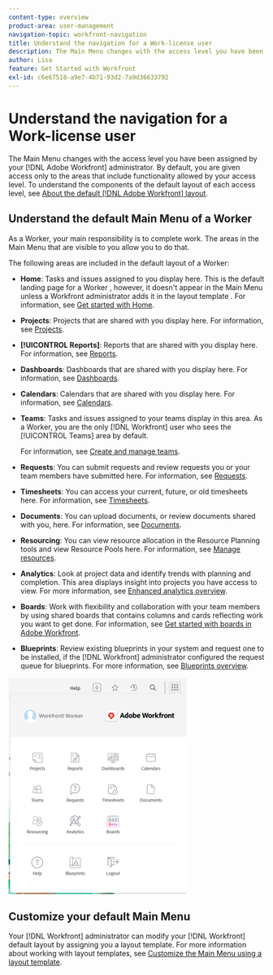 ```yaml
---
content-type: overview
product-area: user-management
navigation-topic: workfront-navigation
title: Understand the navigation for a Work-license user
description: The Main Menu changes with the access level you have been assigned by your [!DNL Adobe Workfront] administrator. By default, you are given access only to the areas that include functionality allowed by your access level.
author: Lisa
feature: Get Started with Workfront
exl-id: c6e67518-a9e7-4b71-93d2-7a9d36633792
---
```

# Understand the navigation for a Work-license user

The  Main Menu  changes with the access level you have been assigned by your [!DNL Adobe Workfront] administrator. By default, you are given access only to the areas that include functionality allowed by your access level. To understand the components of the default layout of each access level, see [About the default [!DNL Adobe Workfront] layout](../../../administration-and-setup/customize-workfront/use-layout-templates/about-the-default-wf-layout.md).

## Understand the default Main Menu of a Worker

As a Worker, your main responsibility is to complete work. The areas in the  Main Menu  that are visible to you allow you to do that.

The following areas are included in the default layout of a Worker:

* **Home**: Tasks and issues assigned to you display here. This is the default landing page for a Worker , however, it doesn't appear in the Main Menu unless a Workfront administrator adds it in the layout template .  For information, see [Get started with Home](../../../workfront-basics/using-home/using-the-home-area/get-started-with-home.md).

* **Projects**: Projects that are shared with you display here. For information, see [Projects](../../../manage-work/projects/projects-overview.md).

* **[!UICONTROL Reports]**: Reports that are shared with you display here. For information, see [Reports](../../../reports-and-dashboards/reports/reports-overview.md).

* **Dashboards**: Dashboards that are shared with you display here. For information, see [Dashboards](../../../reports-and-dashboards/dashboards/dashboards-overview.md).

* **Calendars**: Calendars that are shared with you display here. For information, see [Calendars](../../../reports-and-dashboards/reports/calendars/calendars.md).

* **Teams**: Tasks and issues assigned to your teams display in this area. As a Worker, you are the only [!DNL Workfront] user who sees the [!UICONTROL Teams] area by default.

   For information, see [Create and manage teams](../../../people-teams-and-groups/create-and-manage-teams/create-and-mange-teams.md).

* **Requests**: You can submit requests and review requests you or your team members have submitted here. For information, see [Requests](../../../manage-work/requests/requests-overview.md).

* **Timesheets**: You can access your current, future, or old timesheets here. For information, see [Timesheets](../../../timesheets/timesheets-all.md).

* **Documents**: You can upload documents, or review documents shared with you, here. For information, see [Documents](../../../documents/documents-overview.md).

* **Resourcing**: You can view resource allocation in the Resource Planning tools and view Resource Pools here. For information, see [Manage resources](../../../resource-mgmt/manage-resources.md).

* **Analytics**: Look at project data and identify trends with planning and completion. This area displays insight into projects you have access to view. For more information, see [Enhanced analytics overview](../../../enhanced-analytics/enhanced-analytics-overview.md).

* **Boards**: Work with flexibility and collaboration with your team members by using shared boards that contains columns and cards reflecting work you want to get done. For information, see [Get started with boards in Adobe Workfront](../../../agile/get-started-with-boards/get-started-with-boards.md).

* **Blueprints**: Review existing blueprints in your system and request one to be installed, if the [!DNL Workfront] administrator configured the request queue for blueprints. For more information, see [Blueprints overview](../../../administration-and-setup/blueprints/blueprints-overview.md).

![](assets/worker-main-menu-350x426.png)

## Customize your default Main Menu

Your [!DNL Workfront] administrator can modify your [!DNL Workfront] default layout by assigning you a layout template. For more information about working with layout templates, see  [Customize the Main Menu using a layout template](../../../administration-and-setup/customize-workfront/use-layout-templates/customize-main-menu.md).
